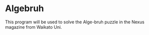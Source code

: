 # Algebruh

This program will be used to solve the Alge-bruh puzzle in the Nexus magazine from Waikato Uni.